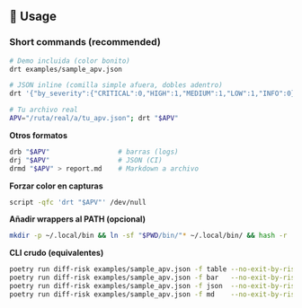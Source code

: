 <!-- diff-risk:usage:start -->

## 🚀 Usage

### Short commands (recommended)

```bash
# Demo incluida (color bonito)
drt examples/sample_apv.json

# JSON inline (comilla simple afuera, dobles adentro)
drt '{"by_severity":{"CRITICAL":0,"HIGH":1,"MEDIUM":1,"LOW":1,"INFO":0}}'

# Tu archivo real
APV="/ruta/real/a/tu_apv.json"; drt "$APV"
```

**Otros formatos**
```bash
drb "$APV"                 # barras (logs)
drj "$APV"                 # JSON (CI)
drmd "$APV" > report.md    # Markdown a archivo
```

**Forzar color en capturas**
```bash
script -qfc 'drt "$APV"' /dev/null
```

**Añadir wrappers al PATH (opcional)**
```bash
mkdir -p ~/.local/bin && ln -sf "$PWD/bin/"* ~/.local/bin/ && hash -r
```

**CLI crudo (equivalentes)**
```bash
poetry run diff-risk examples/sample_apv.json -f table --no-exit-by-risk
poetry run diff-risk examples/sample_apv.json -f bar   --no-exit-by-risk
poetry run diff-risk examples/sample_apv.json -f json  --no-exit-by-risk
poetry run diff-risk examples/sample_apv.json -f md    --no-exit-by-risk > report.md
```

<!-- diff-risk:usage:end -->
